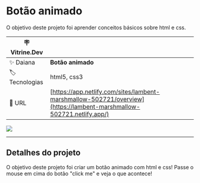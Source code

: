 # Botão animado

O objetivo deste projeto foi aprender conceitos básicos sobre html e css.

| :placard: Vitrine.Dev |     |
| -------------  | --- |
| :sparkles: Daiana        | **Botão animado**
| :label: Tecnologias | html5, css3
| :rocket: URL         | [https://app.netlify.com/sites/lambent-marshmallow-502721/overview](https://lambent-marshmallow-502721.netlify.app/)

<!-- Inserir imagem com a #vitrinedev ao final do link -->
![](https://user-images.githubusercontent.com/69736274/218174857-586e0378-56b0-4f26-a915-f8fafc9922ec.gif#vitrinedev)

---

## Detalhes do projeto

O objetivo deste projeto foi criar um botão animado com html e css! Passe o mouse em cima do botão "click me" e veja o que acontece!
